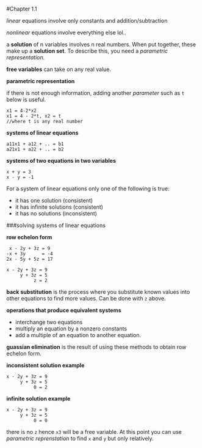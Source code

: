 #Chapter 1.1

*linear* equations involve only constants and addition/subtraction

*nonlinear* equations involve everything else lol..

a **solution** of n variables involves n real numbers. When put together, these make up a **solution set**. To describe this, you need a *parametric representation.*

**free variables** can take on any real value.

**parametric representation**

if there is not enough information, adding another *parameter* such as `t` below is useful.

    x1 = 4-2*x2
    x1 = 4 - 2*t, x2 = t
    //where t is any real number

**systems of linear equations**

    a11x1 + a12 + .. = b1
    a21x1 + a22 + .. = b2

**systems of two equations in two variables**

    x + y = 3
    x - y = -1

For a system of linear equations only one of the following is true:
- it has one solution (consistent)
- it has infinite solutions (consistent)
- it has no solutions (inconsistent)

###solving systems of linear equations

**row echelon form**

     x - 2y + 3z = 9
    -x + 3y      = -4
    2x - 5y + 5z = 17

    x - 2y + 3z = 9
         y + 3z = 5
              z = 2

**back substitution** is the process where you substitute known values into other equations to find more values. Can be done with `z` above.

**operations that produce equivalent systems**
- interchange two equations
- multiply an equation by a nonzero constants
- add a multiple of an equation to another equation.

**guassian elimination** is the result of using these methods to obtain row echelon form.

**inconsistent solution example**

    x - 2y + 3z = 9
         y + 3z = 5
              0 = 2

**infinite solution example**

    x - 2y + 3z = 9
         y + 3z = 5
              0 = 0

there is no `z` hence `x3` will be a free variable. At this point you can use *parametric reprenstation* to find `x` and `y` but only relatively.
